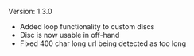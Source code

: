Version: 1.3.0
- Added loop functionality to custom discs
- Disc is now usable in off-hand
- Fixed 400 char long url being detected as too long